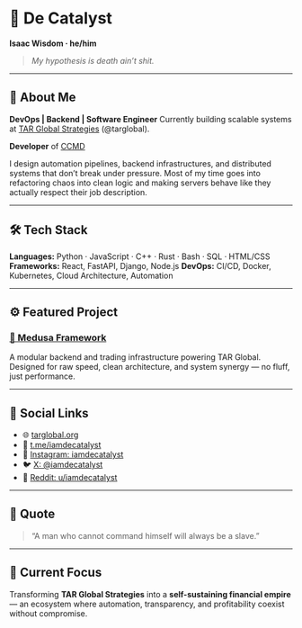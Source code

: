 # 🧩 De Catalyst

**Isaac Wisdom · he/him**

> *My hypothesis is death ain’t shit.*

---

## 🧠 About Me

**DevOps | Backend | Software Engineer**
Currently building scalable systems at [TAR Global Strategies](https://github.com/targlobal) (@targlobal).

**Developer** of [CCMD](https://github.com/wisyle/ccmd/tree/ccmd)

I design automation pipelines, backend infrastructures, and distributed systems that don’t break under pressure. Most of my time goes into refactoring chaos into clean logic and making servers behave like they actually respect their job description.

---

## 🛠 Tech Stack

**Languages:** Python · JavaScript · C++ · Rust · Bash · SQL · HTML/CSS
**Frameworks:** React, FastAPI, Django, Node.js
**DevOps:** CI/CD, Docker, Kubernetes, Cloud Architecture, Automation

---

## ⚙️ Featured Project

### [🐍 Medusa Framework](https://github.com/targlobal)

A modular backend and trading infrastructure powering TAR Global.
Designed for raw speed, clean architecture, and system synergy — no fluff, just performance.

---

## 📡 Social Links

* 🌐 [targlobal.org](https://targlobal.org)
* 💬 [t.me/iamdecatalyst](https://t.me/iamdecatalyst)
* 🖤 [Instagram: iamdecatalyst](https://instagram.com/iamdecatalyst)
* 🐦 [X: @iamdecatalyst](https://x.com/iamdecatalyst)
* 🧩 [Reddit: u/iamdecatalyst](https://reddit.com/u/iamdecatalyst)

---

## 💭 Quote

> “A man who cannot command himself will always be a slave.”

---

## 🧩 Current Focus

Transforming **TAR Global Strategies** into a **self-sustaining financial empire** — an ecosystem where automation, transparency, and profitability coexist without compromise.


<!--
**Wisyle/wisyle** is a ✨ _special_ ✨ repository because its `README.md` (this file) appears on your GitHub profile.

Here are some ideas to get you started:

- 🔭 I’m currently working on ...
- 🌱 I’m currently learning ...
- 👯 I’m looking to collaborate on ...
- 🤔 I’m looking for help with ...
- 💬 Ask me about ...
- 📫 How to reach me: ...
- 😄 Pronouns: ...
- ⚡ Fun fact: ...
-->
